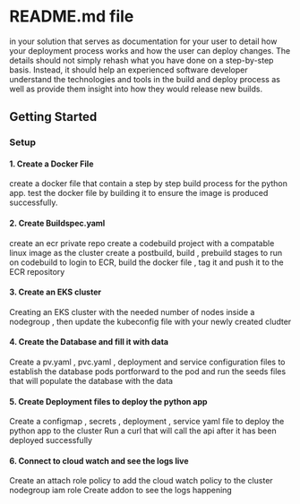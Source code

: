 # README.md file
in your solution that serves as documentation for your user to detail how your deployment process works and how the user can deploy changes. 
The details should not simply rehash what you have done on a step-by-step basis. Instead, 
it should help an experienced software developer understand the technologies and tools in the build and deploy process as well as provide them insight into how they would release new builds.

## Getting Started

### Setup
#### 1. Create a Docker File
create a docker file that contain a step by step build process for the python app.
test the docker file by building it to ensure the image is produced successfully. 

#### 2. Create Buildspec.yaml
create an ecr private repo
create a codebuild project with a compatable linux image as the cluster
create a postbuild, build , prebuild stages to run on codebuild to login to ECR, build the docker file , tag it and push it to the ECR repository 

#### 3. Create an EKS cluster 
Creating an EKS cluster with the needed number of nodes inside a nodegroup , then update the kubeconfig file with your newly created cludter 

#### 4. Create the Database and fill it with data 
Create a pv.yaml , pvc.yaml , deployment and service configuration files to establish the database pods 
portforward to the pod and run the seeds files that will populate the database with the data 

#### 5. Create Deployment files to deploy the python app
Create a configmap , secrets , deployment , service yaml file to deploy the python app to the cluster 
Run a curl that will call the api after it has been deployed successfully

#### 6. Connect to cloud watch and see the logs live
Create an attach role policy to add the cloud watch policy to the cluster nodegroup iam role 
Create addon to see the logs happening 



